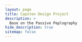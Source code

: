 ```yaml
---
layout: page
title: Capston Design Project
description: >
  Base on the Passive Peplography
hide_description: true
sitemap: false
---
```



